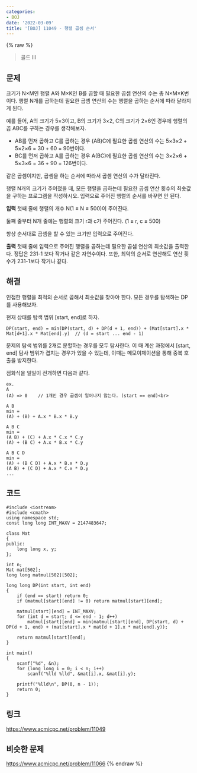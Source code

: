 ```yaml
---
categories:
- BOJ
date: '2022-03-09'
title: '[BOJ] 11049 - 행렬 곱셈 순서'
---
```


{% raw %}
> 골드 III<br>

## 문제
크기가 N×M인 행렬 A와 M×K인 B를 곱할 때 필요한 곱셈 연산의 수는 총 N×M×K번이다. 행렬 N개를 곱하는데 필요한 곱셈 연산의 수는 행렬을 곱하는 순서에 따라 달라지게 된다.

예를 들어, A의 크기가 5×3이고, B의 크기가 3×2, C의 크기가 2×6인 경우에 행렬의 곱 ABC를 구하는 경우를 생각해보자.

-   AB를 먼저 곱하고 C를 곱하는 경우 (AB)C에 필요한 곱셈 연산의 수는 5×3×2 + 5×2×6 = 30 + 60 = 90번이다.
-   BC를 먼저 곱하고 A를 곱하는 경우 A(BC)에 필요한 곱셈 연산의 수는 3×2×6 + 5×3×6 = 36 + 90 = 126번이다.

같은 곱셈이지만, 곱셈을 하는 순서에 따라서 곱셈 연산의 수가 달라진다.

행렬 N개의 크기가 주어졌을 때, 모든 행렬을 곱하는데 필요한 곱셈 연산 횟수의 최솟값을 구하는 프로그램을 작성하시오. 입력으로 주어진 행렬의 순서를 바꾸면 안 된다.

**입력**
첫째 줄에 행렬의 개수 N(1 ≤ N ≤ 500)이 주어진다.

둘째 줄부터 N개 줄에는 행렬의 크기 r과 c가 주어진다. (1 ≤ r, c ≤ 500)

항상 순서대로 곱셈을 할 수 있는 크기만 입력으로 주어진다.

**출력**
첫째 줄에 입력으로 주어진 행렬을 곱하는데 필요한 곱셈 연산의 최솟값을 출력한다. 정답은 231-1 보다 작거나 같은 자연수이다. 또한, 최악의 순서로 연산해도 연산 횟수가 231-1보다 작거나 같다.

##  해결
인접한 행렬을 최적의 순서로 곱해서 최솟값을 찾아야 한다. 모든 경우를 탐색하는 DP를 사용해보자.

현재 상태를 탐색 범위 [start, end]로 하자.
```
DP(start, end) = min(DP(start, d) + DP(d + 1, end)) + (Mat[start].x * Mat[d+1].x * Mat[end].y)  // (d = start ... end - 1)
```
문제의 탐색 범위를 2개로 분할하는 경우를 모두 탐사한다. 이 때 계산 과정에서 [start, end] 탐사 범위가 겹치는 경우가 있을 수 있는데, 이때는 메모이제이션을 통해 중복 호출을 방지한다.

점화식을 일일이 전개하면 다음과 같다.
```
ex.
A
(A) => 0	// 1개인 경우 곱셈이 일어나지 않는다. (start == end)<br>

A B
min = 
(A) + (B) + A.x * B.x * B.y

A B C
min = 
(A B) + (C) + A.x * C.x * C.y
(A) + (B C) + A.x * B.x * C.y

A B C D
min = 
(A) + (B C D) + A.x * B.x * D.y
(A B) + (C D) + A.x * C.x * D.y
...
```

## 코드
```
#include <iostream>
#include <cmath>
using namespace std;
const long long INT_MAXV = 2147483647;

class Mat
{
public:
	long long x, y;
};

int n;
Mat mat[502];
long long matmul[502][502];

long long DP(int start, int end)
{
	if (end == start) return 0;
	if (matmul[start][end] != 0) return matmul[start][end];

	matmul[start][end] = INT_MAXV;
	for (int d = start; d <= end - 1; d++)
		matmul[start][end] = min(matmul[start][end], DP(start, d) + DP(d + 1, end) + (mat[start].x * mat[d + 1].x * mat[end].y));

	return matmul[start][end];
}

int main()
{
	scanf("%d", &n);
	for (long long i = 0; i < n; i++)
		scanf("%lld %lld", &mat[i].x, &mat[i].y);
		
	printf("%lld\n", DP(0, n - 1));
	return 0;
}
```

## 링크
https://www.acmicpc.net/problem/11049


## 비슷한 문제
https://www.acmicpc.net/problem/11066
{% endraw %}